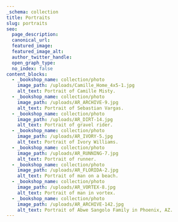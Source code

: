 ```yaml
---
_schema: collection
title: Portraits
slug: portraits
seo:
  page_description:
  canonical_url:
  featured_image:
  featured_image_alt:
  author_twitter_handle:
  open_graph_type:
  no_index: false
content_blocks:
  - _bookshop_name: collection/photo
    image_path: /uploads/Camille_Home_4x5-1.jpg
    alt_text: Portrait of Camille Misty.
  - _bookshop_name: collection/photo
    image_path: /uploads/AR_ARCHIVE-9.jpg
    alt_text: Portrait of Sebastian Vargas.
  - _bookshop_name: collection/photo
    image_path: /uploads/AR_DIRT-14.jpg
    alt_text: Portrait of gravel rider.
  - _bookshop_name: collection/photo
    image_path: /uploads/AR_IVORY-5.jpg
    alt_text: Portrait of Ivory Williams.
  - _bookshop_name: collection/photo
    image_path: /uploads/AR_RUNNING-7.jpg
    alt_text: Portrait of runner.
  - _bookshop_name: collection/photo
    image_path: /uploads/AR_FLORIDA-2.jpg
    alt_text: Portrait of man on a beach.
  - _bookshop_name: collection/photo
    image_path: /uploads/AR_VORTEX-8.jpg
    alt_text: Portrait of man in vortex.
  - _bookshop_name: collection/photo
    image_path: /uploads/AR_ARCHIVE-142.jpg
    alt_text: Portrait of Abwe Sangolo Family in Phoenix, AZ.
---
```

